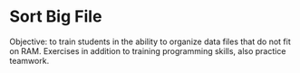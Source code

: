 # Sort Big File
Objective: to train students in the ability to organize data files that do not fit on RAM. Exercises in addition to training programming skills, also practice teamwork.
